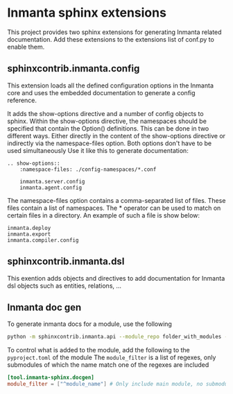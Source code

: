 # Inmanta sphinx extensions

This project provides two sphinx extensions for generating Inmanta related documentation. Add these
extensions to the extensions list of conf.py to enable them.

## sphinxcontrib.inmanta.config

This extension loads all the defined configuration options in the Inmanta core and uses
the embedded documentation to generate a config reference.

It adds the show-options directive and a number of config objects to sphinx. Within the show-options directive, the
 namespaces should be specified that contain the Option() definitions. This can be done in two different ways. Either
 directly in the content of the show-options directive or indirectly via the namespace-files option. Both options don't
 have to be used simultaneously Use it like this to generate documentation:

```
.. show-options::
    :namespace-files: ./config-namespaces/*.conf

	inmanta.server.config
	inmanta.agent.config
```

The namespace-files option contains a comma-separated list of files. These files contain a list of namespaces. The * operator
 can be used to match on certain files in a directory. An example of such a file is show below:

```
inmanta.deploy
inmanta.export
inmanta.compiler.config
```


## sphinxcontrib.inmanta.dsl


This exention adds objects and directives to add documentation for Inmanta dsl objects such as
entities, relations, ...


## Inmanta doc gen

To generate inmanta docs for a module, use the following

```bash
python -m sphinxcontrib.inmanta.api --module_repo folder_with_modules --module module_name  --file autodoc.rst
```

To control what is added to the module, add the following to the `pyproject.toml` of the module
The `module_filter` is a list of regexes, only submodules of which the name match one of the regexes are included
```toml
[tool.inmanta-sphinx.docgen]
module_filter = ["^module_name"] # Only include main module, no submodules
```
